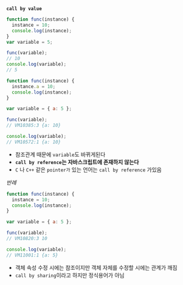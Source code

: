 **`call by value`**

```javascript
function func(instance) {
  instance = 10;
  console.log(instance);
}
var variable = 5;

func(variable);
// 10
console.log(variable);
// 5
```

```javascript
function func(instance) {
  instance.a = 10;
  console.log(instance);
}

var variable = { a: 5 };

func(variable);
// VM10385:3 {a: 10}

console.log(variable);
// VM10572:1 {a: 10}
```

- 참조관계 때문에 `variable`도 바뀌게된다
- **`call by reference`는 자바스크립트에 존재하지 않는다**
- `C` 나 `C++` 같은 `pointer가` 있는 언어는 `call by reference` 가있음

_반례_

```javascript
function func(instance) {
  instance = 10;
  console.log(instance);
}

var variable = { a: 5 };

func(variable);
// VM10820:3 10

console.log(variable);
// VM11001:1 {a: 5}
```

- 객체 속성 수정 시에는 참조이지만 객체 자체를 수정할 시에는 관계가 깨짐
- `call by sharing`이라고 하지만 정식용어가 아님
